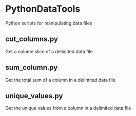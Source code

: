# PythonDataTools

Python scripts for manipulating data files

## cut_columns.py

Get a column slice of a delimited data file

## sum_column.py

Get the total sum of a column in a delimited data file

## unique_values.py

Get the unique values from a column in a delimited data file


